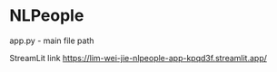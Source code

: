 # NLPeople

app.py - main file path

StreamLit link
https://lim-wei-jie-nlpeople-app-kpqd3f.streamlit.app/
